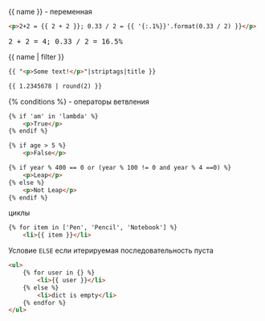 {{ name }} - переменная

```html
<p>2+2 = {{ 2 + 2 }}; 0.33 / 2 = {{ '{:.1%}}'.format(0.33 / 2) }}</p>
```
<pre>
2 + 2 = 4; 0.33 / 2 = 16.5%
</pre>


{{ name | filter }}

```html
{{ "<p>Some text!</p>"|striptags|title }}

{{ 1.2345678 | round(2) }}
```

{% conditions %} - операторы ветвления

```html
{% if 'am' in 'lambda' %}
    <p>True</p>
{% endif %}

{% if age > 5 %}
    <p>False</p>
```

```html
{% if year % 400 == 0 or (year % 100 != 0 and year % 4 ==0) %}
    <p>Leap</p>
{% else %}
    <p>Not Leap</p>
{% endif %}
```

циклы

```html
{% for item in ['Pen', 'Pencil', 'Notebook'] %}
    <li>{{ item }}</li>
```
Условие `ELSE` если итерируемая последовательность пуста
```html
<ul>
    {% for user in {} %}
        <li>{{ user }}</li>
    {% else %}
        <li>dict is empty</li>
    {% endfor %}
</ul>
```